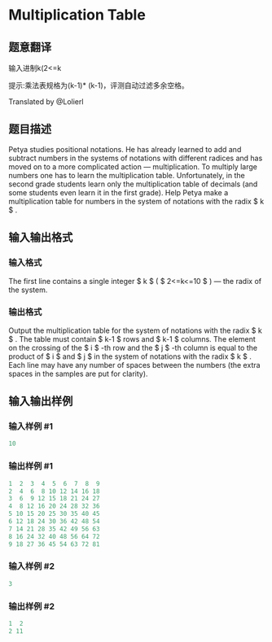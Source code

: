 # Multiplication Table

## 题意翻译

输入进制k(2<=k

提示:乘法表规格为(k-1)* (k-1)，评测自动过滤多余空格。

Translated by @Lolierl

## 题目描述

Petya studies positional notations. He has already learned to add and subtract numbers in the systems of notations with different radices and has moved on to a more complicated action — multiplication. To multiply large numbers one has to learn the multiplication table. Unfortunately, in the second grade students learn only the multiplication table of decimals (and some students even learn it in the first grade). Help Petya make a multiplication table for numbers in the system of notations with the radix $ k $ .

## 输入输出格式

### 输入格式

The first line contains a single integer $ k $ ( $ 2<=k<=10 $ ) — the radix of the system.

### 输出格式

Output the multiplication table for the system of notations with the radix $ k $ . The table must contain $ k-1 $ rows and $ k-1 $ columns. The element on the crossing of the $ i $ -th row and the $ j $ -th column is equal to the product of $ i $ and $ j $ in the system of notations with the radix $ k $ . Each line may have any number of spaces between the numbers (the extra spaces in the samples are put for clarity).

## 输入输出样例

### 输入样例 #1

```cpp
10

```
### 输出样例 #1

```cpp
1  2  3  4  5  6  7  8  9
2  4  6  8 10 12 14 16 18
3  6  9 12 15 18 21 24 27
4  8 12 16 20 24 28 32 36
5 10 15 20 25 30 35 40 45
6 12 18 24 30 36 42 48 54
7 14 21 28 35 42 49 56 63
8 16 24 32 40 48 56 64 72
9 18 27 36 45 54 63 72 81

```
### 输入样例 #2

```cpp
3

```
### 输出样例 #2

```cpp
1  2
2 11
```


